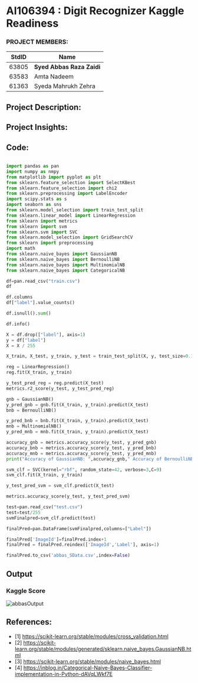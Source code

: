 # AI106394 :  Digit Recognizer Kaggle Readiness  

### PROJECT MEMBERS:

StdID     |     Name
----------| -------------
63805     | **Syed Abbas Raza Zaidi**
63583     | Amta Nadeem
61363     | Syeda Mahrukh Zehra



## Project Description:





## Project Insights:

## Code: 
```python

import pandas as pan
import numpy as nmpy
from matplotlib import pyplot as plt
from sklearn.feature_selection import SelectKBest
from sklearn.feature_selection import chi2
from sklearn.preprocessing import LabelEncoder
import scipy.stats as s
import seaborn as sns
from sklearn.model_selection import train_test_split 
from sklearn.linear_model import LinearRegression
from sklearn import metrics
from sklearn import svm
from sklearn.svm import SVC
from sklearn.model_selection import GridSearchCV
from sklearn import preprocessing
import math
from sklearn.naive_bayes import GaussianNB
from sklearn.naive_bayes import BernoulliNB 
from sklearn.naive_bayes import MultinomialNB 
from sklearn.naive_bayes import CategoricalNB

df=pan.read_csv("train.csv")
df

df.columns
df["label"].value_counts()

df.isnull().sum()

df.info()

X = df.drop(["label"], axis=1)
y = df["label"]
X = X / 255

X_train, X_test, y_train, y_test = train_test_split(X, y, test_size=0.1, random_state=42)

reg = LinearRegression()
reg.fit(X_train, y_train)

y_test_pred_reg = reg.predict(X_test)
metrics.r2_score(y_test, y_test_pred_reg)

gnb = GaussianNB()
y_pred_gnb = gnb.fit(X_train, y_train).predict(X_test)
bnb = BernoulliNB()

y_pred_bnb = bnb.fit(X_train, y_train).predict(X_test)
mnb = MultinomialNB()
y_pred_mnb = mnb.fit(X_train, y_train).predict(X_test)

accuracy_gnb = metrics.accuracy_score(y_test, y_pred_gnb)
accuracy_bnb = metrics.accuracy_score(y_test, y_pred_bnb)
accuracy_mnb = metrics.accuracy_score(y_test, y_pred_mnb)
print("Accuracy of GaussianNB: ",accuracy_gnb," Accuracy of BernoulliNB: ",accuracy_bnb," Accuracy of MultinomialNB: ",accuracy_mnb)

svm_clf = SVC(kernel="rbf", random_state=42, verbose=3,C=9)
svm_clf.fit(X_train, y_train)

y_test_pred_svm = svm_clf.predict(X_test)

metrics.accuracy_score(y_test, y_test_pred_svm)

test=pan.read_csv("test.csv")
test=test/255
svmFinalpred=svm_clf.predict(test)

finalPred=pan.DataFrame(svmFinalpred,columns=["Label"])

finalPred['ImageId']=finalPred.index+1
finalPred = finalPred.reindex(['ImageId','Label'], axis=1)

finalPred.to_csv('abbas_SData.csv',index=False)

```
## Output

### Kaggle Score
![abbasOutput](https://user-images.githubusercontent.com/61627416/114662651-81f19f00-9d12-11eb-9806-37b7bc11cac8.PNG)



## References:
- [1] https://scikit-learn.org/stable/modules/cross_validation.html
- [2] https://scikit-learn.org/stable/modules/generated/sklearn.naive_bayes.GaussianNB.html
- [3] https://scikit-learn.org/stable/modules/naive_bayes.html
- [4] https://inblog.in/Categorical-Naive-Bayes-Classifier-implementation-in-Python-dAVqLWkf7E


